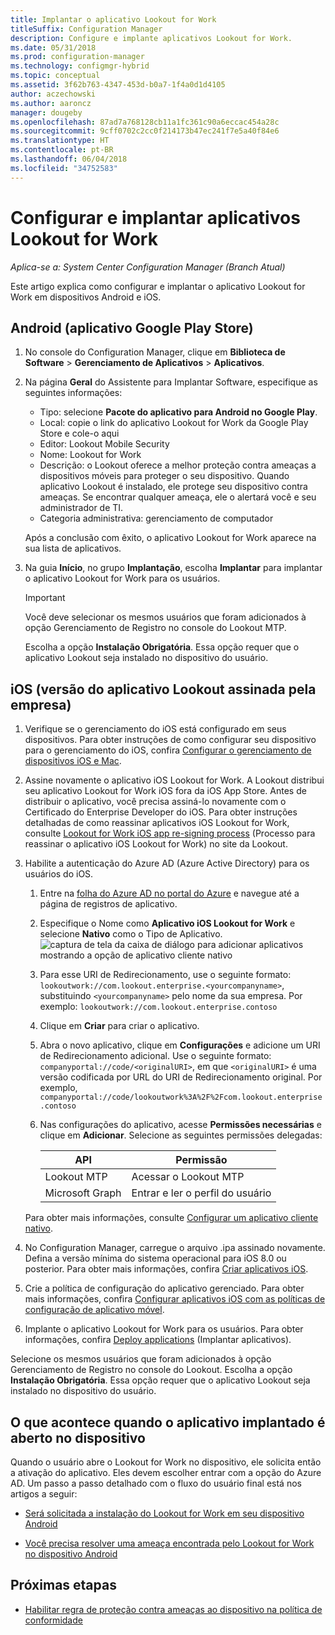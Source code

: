 ```yaml
---
title: Implantar o aplicativo Lookout for Work
titleSuffix: Configuration Manager
description: Configure e implante aplicativos Lookout for Work.
ms.date: 05/31/2018
ms.prod: configuration-manager
ms.technology: configmgr-hybrid
ms.topic: conceptual
ms.assetid: 3f62b763-4347-453d-b0a7-1f4a0d1d4105
author: aczechowski
ms.author: aaroncz
manager: dougeby
ms.openlocfilehash: 87ad7a768128cb11a1fc361c90a6eccac454a28c
ms.sourcegitcommit: 9cff0702c2cc0f214173b47ec241f7e5a40f84e6
ms.translationtype: HT
ms.contentlocale: pt-BR
ms.lasthandoff: 06/04/2018
ms.locfileid: "34752583"
---
```

# <a name="configure-and-deploy-lookout-for-work-apps"></a>Configurar e implantar aplicativos Lookout for Work

*Aplica-se a: System Center Configuration Manager (Branch Atual)*

Este artigo explica como configurar e implantar o aplicativo Lookout for Work em dispositivos Android e iOS.



## <a name="android-google-play-store-app"></a>Android (aplicativo Google Play Store)
1.  No console do Configuration Manager, clique em **Biblioteca de Software** > **Gerenciamento de Aplicativos** > **Aplicativos**.  

2.  Na página **Geral** do Assistente para Implantar Software, especifique as seguintes informações:  
    - Tipo: selecione **Pacote do aplicativo para Android no Google Play**.
    - Local: copie o link do aplicativo Lookout for Work da Google Play Store e cole-o aqui
    - Editor: Lookout Mobile Security
    - Nome: Lookout for Work
    - Descrição: o Lookout oferece a melhor proteção contra ameaças a dispositivos móveis para proteger o seu dispositivo. Quando aplicativo Lookout é instalado, ele protege seu dispositivo contra ameaças. Se encontrar qualquer ameaça, ele o alertará você e seu administrador de TI.
    - Categoria administrativa: gerenciamento de computador  

    Após a conclusão com êxito, o aplicativo Lookout for Work aparece na sua lista de aplicativos.  

3.  Na guia **Início**, no grupo **Implantação**, escolha **Implantar** para implantar o aplicativo Lookout for Work para os usuários.   
    >[!IMPORTANT]  
    >Você deve selecionar os mesmos usuários que foram adicionados à opção Gerenciamento de Registro no console do Lookout MTP.  

    Escolha a opção **Instalação Obrigatória**. Essa opção requer que o aplicativo Lookout seja instalado no dispositivo do usuário.  



## <a name="ios-enterprise-signed-version-of-lookout-app"></a>iOS (versão do aplicativo Lookout assinada pela empresa)

1. Verifique se o gerenciamento do iOS está configurado em seus dispositivos. Para obter instruções de como configurar seu dispositivo para o gerenciamento do iOS, confira [Configurar o gerenciamento de dispositivos iOS e Mac](/sccm/mdm/deploy-use/enroll-hybrid-ios-mac).  

2. Assine novamente o aplicativo iOS Lookout for Work. A Lookout distribui seu aplicativo Lookout for Work iOS fora da iOS App Store. Antes de distribuir o aplicativo, você precisa assiná-lo novamente com o Certificado do Enterprise Developer do iOS. Para obter instruções detalhadas de como reassinar aplicativos iOS Lookout for Work, consulte [Lookout for Work iOS app re-signing process](https://personal.support.lookout.com/hc/articles/114094038714) (Processo para reassinar o aplicativo iOS Lookout for Work) no site da Lookout.  

3. Habilite a autenticação do Azure AD (Azure Active Directory) para os usuários do iOS.
   1.  Entre na [folha do Azure AD no portal do Azure](https://portal.azure.com/#blade/Microsoft_AAD_IAM/ActiveDirectoryMenuBlade/Overview) e navegue até a página de registros de aplicativo.  
   2.  Especifique o Nome como **Aplicativo iOS Lookout for Work** e selecione **Nativo** como o Tipo de Aplicativo.  
  ![captura de tela da caixa de diálogo para adicionar aplicativos mostrando a opção de aplicativo cliente nativo](media/aad-add-app-reg.png)

   3.  Para esse URI de Redirecionamento, use o seguinte formato: `lookoutwork://com.lookout.enterprise.<yourcompanyname>`, substituindo `<yourcompanyname>` pelo nome da sua empresa. Por exemplo: `lookoutwork://com.lookout.enterprise.contoso`
   4. Clique em **Criar** para criar o aplicativo. 
   5.  Abra o novo aplicativo, clique em **Configurações** e adicione um URI de Redirecionamento adicional. Use o seguinte formato: `companyportal://code/<originalURI>`, em que `<originalURI>` é uma versão codificada por URL do URI de Redirecionamento original. Por exemplo, `companyportal://code/lookoutwork%3A%2F%2Fcom.lookout.enterprise.contoso`
   6.  Nas configurações do aplicativo, acesse **Permissões necessárias** e clique em **Adicionar**. Selecione as seguintes permissões delegadas:  

       | API  | Permissão  |
       |---------|---------|
       | Lookout MTP     | Acessar o Lookout MTP         |
       | Microsoft Graph     | Entrar e ler o perfil do usuário        |  

   Para obter mais informações, consulte [Configurar um aplicativo cliente nativo](/azure/app-service/app-service-mobile-how-to-configure-active-directory-authentication#optional-configure-a-native-client-application).  


4. No Configuration Manager, carregue o arquivo .ipa assinado novamente. Defina a versão mínima do sistema operacional para iOS 8.0 ou posterior. Para obter mais informações, confira [Criar aplicativos iOS](/sccm/apps/get-started/creating-ios-applications).   


5. Crie a política de configuração do aplicativo gerenciado. Para obter mais informações, confira [Configurar aplicativos iOS com as políticas de configuração de aplicativo móvel](/sccm/apps/deploy-use/configure-ios-apps-with-app-configuration-policies).  


6. Implante o aplicativo Lookout for Work para os usuários. Para obter informações, confira [Deploy applications](/sccm/apps/deploy-use/deploy-applications) (Implantar aplicativos).  

  Selecione os mesmos usuários que foram adicionados à opção Gerenciamento de Registro no console do Lookout. Escolha a opção **Instalação Obrigatória**. Essa opção requer que o aplicativo Lookout seja instalado no dispositivo do usuário.



## <a name="what-happens-when-the-deployed-app-is-opened-on-the-device"></a>O que acontece quando o aplicativo implantado é aberto no dispositivo

Quando o usuário abre o Lookout for Work no dispositivo, ele solicita então a ativação do aplicativo. Eles devem escolher entrar com a opção do Azure AD. Um passo a passo detalhado com o fluxo do usuário final está nos artigos a seguir:

- [Será solicitada a instalação do Lookout for Work em seu dispositivo Android](/intune-user-help/you-are-prompted-to-install-lookout-for-work-android)

- [Você precisa resolver uma ameaça encontrada pelo Lookout for Work no dispositivo Android](/intune-user-help/you-need-to-resolve-a-threat-found-by-lookout-for-work-android)



## <a name="next-steps"></a>Próximas etapas
- [Habilitar regra de proteção contra ameaças ao dispositivo na política de conformidade](enable-device-threat-protection-rule-compliance-policy.md)
